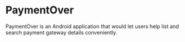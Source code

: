 # PaymentOver
PaymentOver is an Android application that would let users help list and search payment gateway details conveniently.
